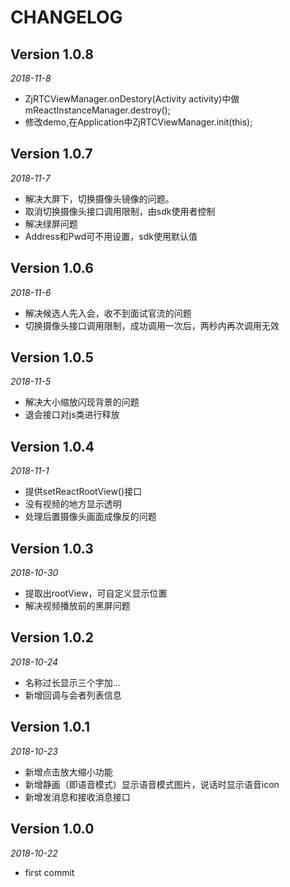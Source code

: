 # CHANGELOG

## Version 1.0.8

*2018-11-8*

* ZjRTCViewManager.onDestory(Activity activity)中做mReactInstanceManager.destroy();
* 修改demo,在Application中ZjRTCViewManager.init(this);

## Version 1.0.7

*2018-11-7*

* 解决大屏下，切换摄像头镜像的问题。
* 取消切换摄像头接口调用限制，由sdk使用者控制
* 解决绿屏问题
* Address和Pwd可不用设置，sdk使用默认值

## Version 1.0.6

*2018-11-6*

* 解决候选人先入会，收不到面试官流的问题
* 切换摄像头接口调用限制，成功调用一次后，两秒内再次调用无效

## Version 1.0.5

*2018-11-5*

* 解决大小缩放闪现背景的问题
* 退会接口对js类进行释放

## Version 1.0.4

*2018-11-1*

* 提供setReactRootView()接口
* 没有视频的地方显示透明
* 处理后置摄像头画面成像反的问题

## Version 1.0.3

*2018-10-30*

* 提取出rootView，可自定义显示位置
* 解决视频播放前的黑屏问题

## Version 1.0.2

*2018-10-24*

* 名称过长显示三个字加...
* 新增回调与会者列表信息

## Version 1.0.1

*2018-10-23*

* 新增点击放大缩小功能
* 新增静画（即语音模式）显示语音模式图片，说话时显示语音icon
* 新增发消息和接收消息接口

## Version 1.0.0

*2018-10-22*

* first commit

